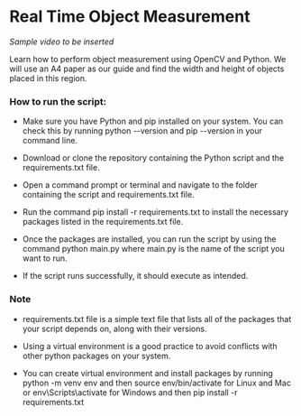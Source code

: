 # Real Time Object Measurement 

_Sample video to be inserted_

Learn how to perform object measurement using OpenCV and Python. We will use an A4 paper as our guide and find the width and height of objects placed in this region.

### How to run the script:

* Make sure you have Python and pip installed on your system. You can check this by running python --version and pip --version in your command line.


* Download or clone the repository containing the Python script and the requirements.txt file.


* Open a command prompt or terminal and navigate to the folder containing the script and requirements.txt file.


* Run the command pip install -r requirements.txt to install the necessary packages listed in the requirements.txt file.


* Once the packages are installed, you can run the script by using the command python main.py where main.py is the name of the script you want to run.


* If the script runs successfully, it should execute as intended.


### Note

* requirements.txt file is a simple text file that lists all of the packages that your script depends on, along with their versions.


* Using a virtual environment is a good practice to avoid conflicts with other python packages on your system.


* You can create virtual environment and install packages by running python -m venv env and then source env/bin/activate for Linux and Mac or env\Scripts\activate for Windows and then pip install -r requirements.txt

